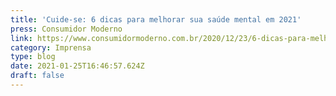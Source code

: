 ```yaml
---
title: 'Cuide-se: 6 dicas para melhorar sua saúde mental em 2021'
press: Consumidor Moderno
link: https://www.consumidormoderno.com.br/2020/12/23/6-dicas-para-melhorar-sua-saude-mental-em-2021/
category: Imprensa
type: blog
date: 2021-01-25T16:46:57.624Z
draft: false
---
```

